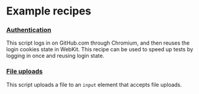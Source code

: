# Example recipes

### [Authentication](authentication.js)

This script logs in on GitHub.com through Chromium, and then reuses the login cookies state in WebKit. This recipe can be used to speed up tests by logging in once and reusing login state.

### [File uploads](upload.js)

This script uploads a file to an `input` element that accepts file uploads.

<!--
Other examples
* Request interception/server response stub/mock
* Geolocation and mobile emulation
* Handling a popup, eg, accept dialog
* Page navigation and wait for load
  * Async page load (see #662)
-->
